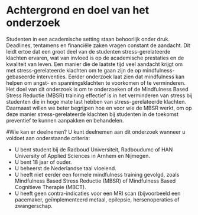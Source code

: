 # Achtergrond en doel van het onderzoek
Studenten in een academische setting staan behoorlijk onder druk. Deadlines, tentamens en
financiële zaken vragen constant de aandacht. Dit leidt ertoe dat een groot deel van de studenten
stress-gerelateerde klachten ervaren, wat van invloed is op de academische prestaties en de kwaliteit
van leven. Een manier die de laatste tijd veel aandacht krijgt om met stress-gerelateerde klachten om
te gaan zijn de op mindfulness-gebaseerde interventies. Eerder onderzoek laat zien dat mindfulness
kan helpen om angst- en spanningsklachten te voorkomen of te verminderen. Het doel van dit
onderzoek is om te onderzoeken of de Mindfulness Based Stress Reductie (MBSR) training effectief
is in het verminderen van stress bij studenten die in hoge mate last hebben van stress-gerelateerde
klachten. Daarnaast willen we beter begrijpen hoe en voor wie de MBSR werkt, om op deze manier
stress-gerelateerde klachten bij studenten in de toekomst preventief te kunnen aanpakken en
behandelen.

#Wie kan er deelnemen?
U kunt deelnemen aan dit onderzoek wanneer u voldoet aan onderstaande criteria:
- U bent student bij de Radboud Universiteit, Radboudumc of HAN University of Applied
Sciences in Arnhem en Nijmegen.
- U bent 18 jaar of ouder.
- U beheerst de Nederlandse taal vloeiend.
- U heeft niet eerder een formele mindfulness training gevolgd, zoals Mindfulness Based Stress
Reductie (MBSR) of Mindfulness Based Cognitieve Therapie (MBCT).
- U heeft geen contra-indicaties voor een MRI scan (bijvoorbeeld een pacemaker,
geïmplementeerd metaal, epilepsie, hersenoperaties of zwangerschap. 
